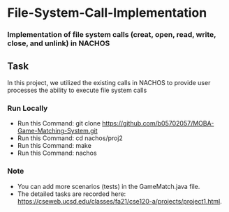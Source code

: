 # File-System-Call-Implementation

### Implementation of file system calls (creat, open, read, write, close, and unlink) in NACHOS

## Task
In this project, we utilized the existing calls in NACHOS to provide user processes the ability to execute file system calls

### Run Locally
* Run this Command: git clone https://github.com/b05702057/MOBA-Game-Matching-System.git
* Run this Command: cd nachos/proj2
* Run this Command: make
* Run this Command: nachos

### Note
* You can add more scenarios (tests) in the GameMatch.java file.
* The detailed tasks are recorded here: https://cseweb.ucsd.edu/classes/fa21/cse120-a/projects/project1.html.

